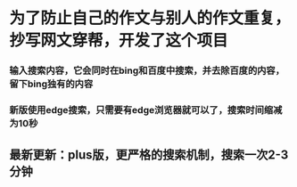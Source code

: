 # 为了防止自己的作文与别人的作文重复，抄写网文穿帮，开发了这个项目
### 输入搜索内容，它会同时在bing和百度中搜索，并去除百度的内容，留下bing独有的内容
### 新版使用edge搜索，只需要有edge浏览器就可以了，搜索时间缩减为10秒


## 最新更新：plus版，更严格的搜索机制，搜索一次2-3分钟
